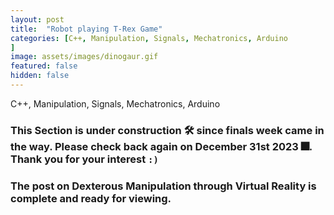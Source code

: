 ```yaml
---
layout: post
title:  "Robot playing T-Rex Game"
categories: [C++, Manipulation, Signals, Mechatronics, Arduino
]
image: assets/images/dinogaur.gif
featured: false
hidden: false
---
```


C++, Manipulation, Signals, Mechatronics, Arduino

### This Section is under construction 🛠️ since finals week came in the way. Please check back again on December 31st 2023 🎆. Thank you for your interest `:)`

### The post on Dexterous Manipulation through Virtual Reality is complete and ready for viewing.

